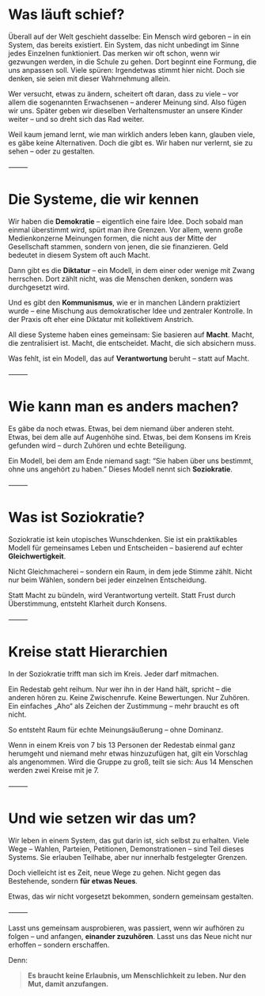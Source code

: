 # Was läuft schief?

Überall auf der Welt geschieht dasselbe:
Ein Mensch wird geboren – in ein System, das bereits existiert.
Ein System, das nicht unbedingt im Sinne jedes Einzelnen funktioniert. Das merken wir oft schon, wenn wir gezwungen werden, in die Schule zu gehen.
Dort beginnt eine Formung, die uns anpassen soll.
Viele spüren: Irgendetwas stimmt hier nicht.
Doch sie denken, sie seien mit dieser Wahrnehmung allein.

Wer versucht, etwas zu ändern, scheitert oft daran, dass zu viele – vor allem die sogenannten Erwachsenen – anderer Meinung sind.
Also fügen wir uns.
Später geben wir dieselben Verhaltensmuster an unsere Kinder weiter – und so dreht sich das Rad weiter.

Weil kaum jemand lernt, wie man wirklich anders leben kann, glauben viele, es gäbe keine Alternativen.
Doch die gibt es. Wir haben nur verlernt, sie zu sehen – oder zu gestalten.

⸻

# Die Systeme, die wir kennen

Wir haben die **Demokratie** – eigentlich eine faire Idee.
Doch sobald man einmal überstimmt wird, spürt man ihre Grenzen.
Vor allem, wenn große Medienkonzerne Meinungen formen, die nicht aus der Mitte der Gesellschaft stammen, sondern von jenen, die sie finanzieren.
Geld bedeutet in diesem System oft auch Macht.

Dann gibt es die **Diktatur** – ein Modell, in dem einer oder wenige mit Zwang herrschen.
Dort zählt nicht, was die Menschen denken, sondern was durchgesetzt wird.

Und es gibt den **Kommunismus**, wie er in manchen Ländern praktiziert wurde – eine Mischung aus demokratischer Idee und zentraler Kontrolle.
In der Praxis oft eher eine Diktatur mit kollektivem Anstrich.

All diese Systeme haben eines gemeinsam: Sie basieren auf **Macht**.
Macht, die zentralisiert ist.
Macht, die entscheidet.
Macht, die sich absichern muss.

Was fehlt, ist ein Modell, das auf **Verantwortung** beruht – statt auf Macht.

⸻

# Wie kann man es anders machen?

Es gäbe da noch etwas.
Etwas, bei dem niemand über anderen steht.
Etwas, bei dem alle auf Augenhöhe sind.
Etwas, bei dem Konsens im Kreis gefunden wird – durch Zuhören und echte Beteiligung.

Ein Modell, bei dem am Ende niemand sagt: “Sie haben über uns bestimmt, ohne uns angehört zu haben.”
Dieses Modell nennt sich **Soziokratie**.

⸻

# Was ist Soziokratie?

Soziokratie ist kein utopisches Wunschdenken.
Sie ist ein praktikables Modell für gemeinsames Leben und Entscheiden – basierend auf echter **Gleichwertigkeit**.

Nicht Gleichmacherei – sondern ein Raum, in dem jede Stimme zählt.
Nicht nur beim Wählen, sondern bei jeder einzelnen Entscheidung.

Statt Macht zu bündeln, wird Verantwortung verteilt.
Statt Frust durch Überstimmung, entsteht Klarheit durch Konsens.

⸻

# Kreise statt Hierarchien

In der Soziokratie trifft man sich im Kreis.
Jeder darf mitmachen.

Ein Redestab geht reihum. Nur wer ihn in der Hand hält, spricht – die anderen hören zu.
Keine Zwischenrufe. Keine Bewertungen. Nur Zuhören.
Ein einfaches „Aho“ als Zeichen der Zustimmung – mehr braucht es oft nicht.

So entsteht Raum für echte Meinungsäußerung – ohne Dominanz.

Wenn in einem Kreis von 7 bis 13 Personen der Redestab einmal ganz herumgeht und niemand mehr etwas hinzuzufügen hat, gilt ein Vorschlag als angenommen.
Wird die Gruppe zu groß, teilt sie sich: Aus 14 Menschen werden zwei Kreise mit je 7.

⸻

# Und wie setzen wir das um?

Wir leben in einem System, das gut darin ist, sich selbst zu erhalten.
Viele Wege – Wahlen, Parteien, Petitionen, Demonstrationen – sind Teil dieses Systems. Sie erlauben Teilhabe, aber nur innerhalb festgelegter Grenzen.

Doch vielleicht ist es Zeit, neue Wege zu gehen.
Nicht gegen das Bestehende, sondern **für etwas Neues**.

Etwas, das wir nicht vorgesetzt bekommen, sondern gemeinsam gestalten.

⸻

Lasst uns gemeinsam ausprobieren, was passiert, wenn wir aufhören zu folgen – und anfangen, **einander zuzuhören**.
Lasst uns das Neue nicht nur erhoffen – sondern erschaffen.

Denn:

>**Es braucht keine Erlaubnis, um Menschlichkeit zu leben. Nur den Mut, damit anzufangen.**
